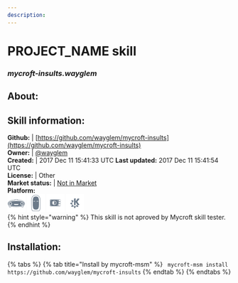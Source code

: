 ```yaml
---  
description:   
---  
```

# PROJECT_NAME skill  
### _mycroft-insults.wayglem_  
## About:  


## Skill information:  
**Github:** | [https://github.com/wayglem/mycroft-insults](https://github.com/wayglem/mycroft-insults)  
**Owner:** | [@wayglem](https://github.com/wayglem)  
**Created:** | 2017 Dec 11 15:41:33 UTC  **Last updated:** 2017 Dec 11 15:41:54 UTC  
**License:** | Other  
**Market status:** | [Not in Market](https://market.mycroft.ai/skill/)  
**Platform:**  
 ![](../.gitbook/assets/mark-1-icon.png)  ![](../.gitbook/assets/mark-2-icon.png)  ![](../.gitbook/assets/picroft-icon.png)  ![](../.gitbook/assets/kde.png)   
{% hint style="warning" %}
This skill is not aproved by Mycroft skill tester.
{% endhint %}
    
## Installation:  
{% tabs %}
{% tab title="Install by mycroft-msm" %}
``` mycroft-msm install https://github.com/wayglem/mycroft-insults```
{% endtab %}
  {% endtabs %}
  